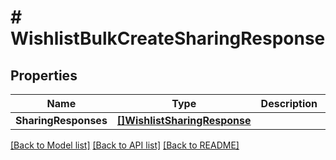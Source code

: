 # # WishlistBulkCreateSharingResponse


## Properties 


Name | Type | Description | Notes
------------ | ------------- | ------------- | -------------
**SharingResponses**| [**[]WishlistSharingResponse**](WishlistSharingResponse.md) |   | [optional]


[[Back to Model list]](../../README.md#models) [[Back to API list]](../../README.md#endpoints) [[Back to README]](../../README.md)

